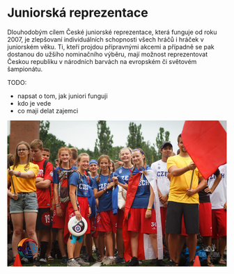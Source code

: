 # Juniorská reprezentace

Dlouhodobým cílem České juniorské reprezentace, která funguje od roku 2007, je zlepšovaní individuálních schopnosti všech hráčů i hráček v juniorském věku. Ti, kteří projdou přípravnými akcemi a případně se pak dostanou do užšího nominačního výběru, mají možnost reprezentovat Českou republiku v národních barvách na evropském či světovém šampionátu.

TODO:
- napsat o tom, jak juniori funguji
- kdo je vede
- co maji delat zajemci


![](assets/img/pages/repre/2019_juniori_team.jpg)
